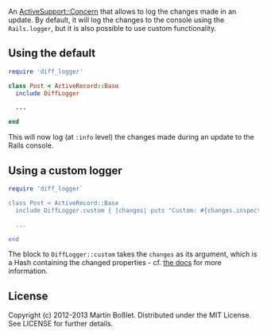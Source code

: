 An [ActiveSupport::Concern](http://api.rubyonrails.org/classes/ActiveSupport/Concern.html) that
allows to log the changes made in an update. By default, it will log the changes to the console
using the `Rails.logger`, but it is also possible to use custom functionality.

## Using the default

```ruby
require 'diff_logger'

class Post < ActiveRecord::Base
  include DiffLogger

  ...

end
```

This will now log (at `:info` level) the changes made during an update to the Rails console.


## Using a custom logger

```ruby
require 'diff_logger`

class Post < ActiveRecord::Base
  include DiffLogger.custom { |changes| puts "Custom: #{changes.inspect}" }

  ...

end
```

The block to `DiffLogger::custom` takes the `changes` as its argument, which is a
Hash containing the changed properties - cf. 
[the docs](http://api.rubyonrails.org/classes/ActiveModel/Dirty.html#method-i-changes)
for more information.

## License

Copyright (c) 2012-2013 Martin Boßlet. Distributed under the MIT License. See LICENSE for 
further details.

